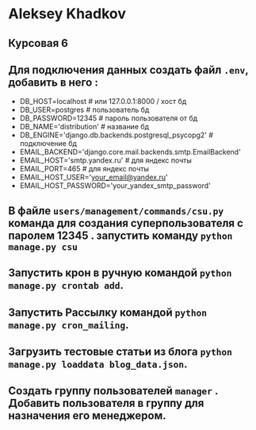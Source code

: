 # Aleksey Khadkov
## Курсовая 6

## Для подключения данных создать файл `.env`, добавить в него :

- DB_HOST=localhost  # или 127.0.0.1:8000 / хост бд
- DB_USER=postgres  # пользователь бд
- DB_PASSWORD=12345  # пароль пользователя от бд
- DB_NAME='distribution'  # название бд
- DB_ENGINE='django.db.backends.postgresql_psycopg2'  # подключение бд
- EMAIL_BACKEND='django.core.mail.backends.smtp.EmailBackend'
- EMAIL_HOST='smtp.yandex.ru'  # для яндекс почты
- EMAIL_PORT=465  # для яндекс почты
- EMAIL_HOST_USER='your_email@yandex.ru'
- EMAIL_HOST_PASSWORD='your_yandex_smtp_password'

## В файле `users/management/commands/csu.py` команда для создания суперпользователя с паролем 12345 . запустить команду `python manage.py csu`

## Запустить крон в ручную командой `python manage.py crontab add`.

## Запустить Рассылку командой `python manage.py cron_mailing`.

## Загрузить тестовые статьи из блога `python manage.py loaddata blog_data.json`.

## Создать группу пользователей `manager` . Добавить пользователя в группу для назначения его менеджером.
